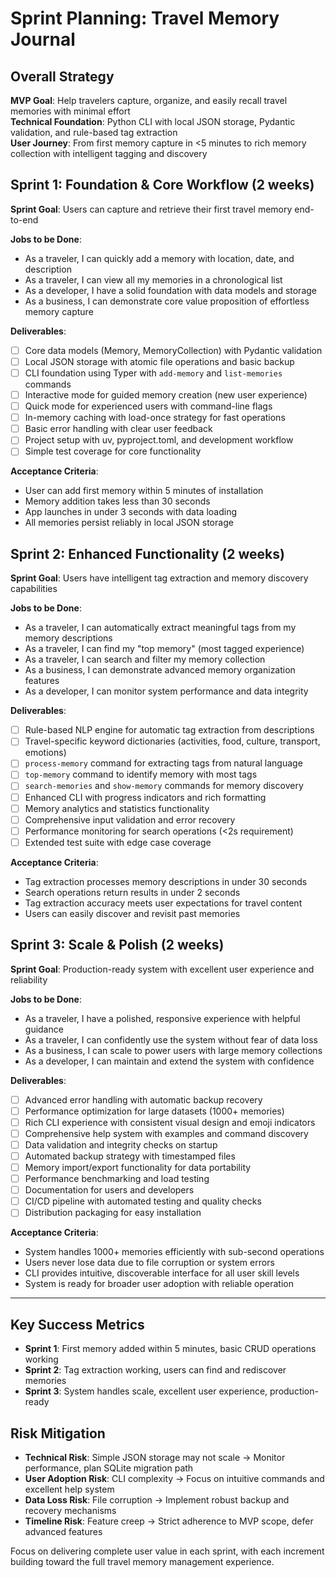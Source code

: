 # Sprint Planning: Travel Memory Journal

## Overall Strategy
**MVP Goal**: Help travelers capture, organize, and easily recall travel memories with minimal effort  
**Technical Foundation**: Python CLI with local JSON storage, Pydantic validation, and rule-based tag extraction  
**User Journey**: From first memory capture in <5 minutes to rich memory collection with intelligent tagging and discovery

## Sprint 1: Foundation & Core Workflow (2 weeks)
**Sprint Goal**: Users can capture and retrieve their first travel memory end-to-end

**Jobs to be Done**:
- As a traveler, I can quickly add a memory with location, date, and description
- As a traveler, I can view all my memories in a chronological list  
- As a developer, I have a solid foundation with data models and storage
- As a business, I can demonstrate core value proposition of effortless memory capture

**Deliverables**:
- [ ] Core data models (Memory, MemoryCollection) with Pydantic validation
- [ ] Local JSON storage with atomic file operations and basic backup
- [ ] CLI foundation using Typer with `add-memory` and `list-memories` commands
- [ ] Interactive mode for guided memory creation (new user experience)
- [ ] Quick mode for experienced users with command-line flags
- [ ] In-memory caching with load-once strategy for fast operations
- [ ] Basic error handling with clear user feedback
- [ ] Project setup with uv, pyproject.toml, and development workflow
- [ ] Simple test coverage for core functionality

**Acceptance Criteria**:
- User can add first memory within 5 minutes of installation
- Memory addition takes less than 30 seconds
- App launches in under 3 seconds with data loading
- All memories persist reliably in local JSON storage

## Sprint 2: Enhanced Functionality (2 weeks)
**Sprint Goal**: Users have intelligent tag extraction and memory discovery capabilities

**Jobs to be Done**:
- As a traveler, I can automatically extract meaningful tags from my memory descriptions
- As a traveler, I can find my "top memory" (most tagged experience)
- As a traveler, I can search and filter my memory collection
- As a business, I can demonstrate advanced memory organization features
- As a developer, I can monitor system performance and data integrity

**Deliverables**:
- [ ] Rule-based NLP engine for automatic tag extraction from descriptions
- [ ] Travel-specific keyword dictionaries (activities, food, culture, transport, emotions)
- [ ] `process-memory` command for extracting tags from natural language
- [ ] `top-memory` command to identify memory with most tags
- [ ] `search-memories` and `show-memory` commands for memory discovery
- [ ] Enhanced CLI with progress indicators and rich formatting
- [ ] Memory analytics and statistics functionality
- [ ] Comprehensive input validation and error recovery
- [ ] Performance monitoring for search operations (<2s requirement)
- [ ] Extended test suite with edge case coverage

**Acceptance Criteria**:
- Tag extraction processes memory descriptions in under 30 seconds
- Search operations return results in under 2 seconds
- Tag extraction accuracy meets user expectations for travel content
- Users can easily discover and revisit past memories

## Sprint 3: Scale & Polish (2 weeks)  
**Sprint Goal**: Production-ready system with excellent user experience and reliability

**Jobs to be Done**:
- As a traveler, I have a polished, responsive experience with helpful guidance
- As a traveler, I can confidently use the system without fear of data loss
- As a business, I can scale to power users with large memory collections
- As a developer, I can maintain and extend the system with confidence

**Deliverables**:
- [ ] Advanced error handling with automatic backup recovery
- [ ] Performance optimization for large datasets (1000+ memories)
- [ ] Rich CLI experience with consistent visual design and emoji indicators
- [ ] Comprehensive help system with examples and command discovery
- [ ] Data validation and integrity checks on startup
- [ ] Automated backup strategy with timestamped files
- [ ] Memory import/export functionality for data portability
- [ ] Performance benchmarking and load testing
- [ ] Documentation for users and developers
- [ ] CI/CD pipeline with automated testing and quality checks
- [ ] Distribution packaging for easy installation

**Acceptance Criteria**:
- System handles 1000+ memories efficiently with sub-second operations
- Users never lose data due to file corruption or system errors  
- CLI provides intuitive, discoverable interface for all user skill levels
- System is ready for broader user adoption with reliable operation

---

## Key Success Metrics
- **Sprint 1**: First memory added within 5 minutes, basic CRUD operations working
- **Sprint 2**: Tag extraction working, users can find and rediscover memories  
- **Sprint 3**: System handles scale, excellent user experience, production-ready

## Risk Mitigation
- **Technical Risk**: Simple JSON storage may not scale → Monitor performance, plan SQLite migration path
- **User Adoption Risk**: CLI complexity → Focus on intuitive commands and excellent help system
- **Data Loss Risk**: File corruption → Implement robust backup and recovery mechanisms
- **Timeline Risk**: Feature creep → Strict adherence to MVP scope, defer advanced features

Focus on delivering complete user value in each sprint, with each increment building toward the full travel memory management experience.